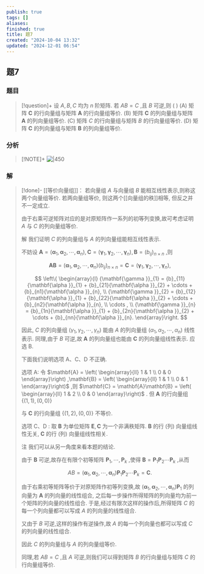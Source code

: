 ```yaml
---
publish: true
tags: []
aliases: 
finished: true
title: 题7
created: "2024-10-04 13:32"
updated: "2024-12-01 06:54"
---
```

## 题7
### 题目
> [!question]+
> 设 $A,B,C$ 均为 $n$ 阶矩阵. 若 ${AB} = C$ ,且 $B$ 可逆,则 ( )
> (A) 矩阵 $\mathbf{C}$ 的行向量组与矩阵 $\mathbf{A}$ 的行向量组等价.
> (B) 矩阵 $\mathbf{C}$ 的列向量组与矩阵 $\mathbf{A}$ 的列向量组等价.
> (C) 矩阵 $C$ 的行向量组与矩阵 $B$ 的行向量组等价.
> (D) 矩阵 $\mathbf{C}$ 的列向量组与矩阵 $\mathbf{B}$ 的列向量组等价.
### 分析
> [!NOTE]+
> ![|450](https://img.hwenyi.live/202411092220438.webp)
### 解
> [!done]-
> [[等价向量组]]： 若向量组 $A$ 与向量组 $B$ 能相互线性表示,则称这两个向量组等价. 若两向量组等价, 则这两个[[向量组的秩]]相等, 但反之并不一定成立.
> 
> 由于右乘可逆矩阵对应的是对原矩阵作一系列的初等列变换,故可考虑证明 $A$ 与 $C$ 的列向量组等价.
> 
> 解 我们证明 $C$ 的列向量组与 $A$ 的列向量组能相互线性表示.
> 
> 不妨设 $\mathbf{A} = \left( {{\mathbf{\alpha }}_{1},{\mathbf{\alpha }}_{2},\cdots ,{\mathbf{\alpha }}_{n}}\right) ,\mathbf{C} = \left( {{\mathbf{\gamma }}_{1},{\mathbf{\gamma }}_{2},\cdots ,{\mathbf{\gamma }}_{n}}\right) ,\mathbf{B} = {\left( {b}_{ij}\right) }_{n \times  n}$ ,则
> 
> $$
> \mathbf{{AB}} = \left( {{\mathbf{\alpha }}_{1},{\mathbf{\alpha }}_{2},\cdots ,{\mathbf{\alpha }}_{n}}\right) {\left( {b}_{ij}\right) }_{n \times  n} = \mathbf{C} = \left( {{\mathbf{\gamma }}_{1},{\mathbf{\gamma }}_{2},\cdots ,{\mathbf{\gamma }}_{n}}\right) ,
> $$
> 
> $$
> \left\{  \begin{array}{l} {\mathbf{\gamma }}_{1} = {b}_{11}{\mathbf{\alpha }}_{1} + {b}_{21}{\mathbf{\alpha }}_{2} + \cdots  + {b}_{n1}{\mathbf{\alpha }}_{n}, \\  {\mathbf{\gamma }}_{2} = {b}_{12}{\mathbf{\alpha }}_{1} + {b}_{22}{\mathbf{\alpha }}_{2} + \cdots  + {b}_{n2}{\mathbf{\alpha }}_{n}, \\  \cdots , \\  {\mathbf{\gamma }}_{n} = {b}_{1n}{\mathbf{\alpha }}_{1} + {b}_{2n}{\mathbf{\alpha }}_{2} + \cdots  + {b}_{nn}{\mathbf{\alpha }}_{n}. \end{array}\right.
> $$
> 
> 因此, $C$ 的列向量组 $\left( {{\gamma }_{1},{\gamma }_{2},\cdots ,{\gamma }_{n}}\right)$ 能由 $A$ 的列向量组 $\left( {{\alpha }_{1},{\alpha }_{2},\cdots ,{\alpha }_{n}}\right)$ 线性表示. 同理,由于 $B$ 可逆,故 $\mathbf{A}$ 的列向量组也能由 $\mathbf{C}$ 的列向量组线性表示. 应选 B.
> 
> 下面我们说明选项 A、C、D 不正确.
> 
> 选项 A: 令 $\mathbf{A} = \left( \begin{array}{ll} 1 & 1 \\  0 & 0 \end{array}\right) ,\mathbf{B} = \left( \begin{array}{ll} 1 & 1 \\  0 & 1 \end{array}\right)$ ,则 $\mathbf{C} = \mathbf{A}\mathbf{B} = \left( \begin{array}{ll} 1 & 2 \\  0 & 0 \end{array}\right)$ . 但 $\mathbf{A}$ 的行向量组 $\{ \left( {1,1}\right) ,\left( {0,0}\right) \}$
> 
> 与 $\mathbf{C}$ 的行向量组 $\{ \left( {1,2}\right) ,\left( {0,0}\right) \}$ 不等价.
> 
> 选项 $\mathrm{C}\text{、}\mathrm{D}$ : 取 $\mathbf{B}$ 为单位矩阵 $\mathbf{E},\mathbf{C}$ 为一个非满秩矩阵. $\mathbf{B}$ 的行 (列) 向量组线性无关, $\mathbf{C}$ 的行 (列) 向量组线性相关.
> 
> 注 我们可以从另一角度来看本题的结论.
> 
> 由于 $\mathbf{B}$ 可逆,故存在有限个初等矩阵 ${\mathbf{P}}_{1},\cdots ,{\mathbf{P}}_{k}$ ,使得 $\mathbf{B} = {\mathbf{P}}_{1}{\mathbf{P}}_{2}\cdots {\mathbf{P}}_{k}$ ,从而
> 
> $$
> {AB} = \left( {{\mathbf{\alpha }}_{1},{\mathbf{\alpha }}_{2},\cdots ,{\mathbf{\alpha }}_{n}}\right) {\mathbf{P}}_{1}{\mathbf{P}}_{2}\cdots {\mathbf{P}}_{k} = \mathbf{C}.
> $$
> 
> 由于右乘初等矩阵等价于对原矩阵作初等列变换,故 $\left( {{\mathbf{\alpha }}_{1},{\mathbf{\alpha }}_{2},\cdots ,{\mathbf{\alpha }}_{n}}\right) {\mathbf{P}}_{1}$ 的列向量为 $\mathbf{A}$ 的列向量的线性组合, 之后每一步操作所得矩阵的列向量均为前一个矩阵的列向量的线性组合. 于是,经过有限次这样的操作后,所得矩阵 $C$ 的每一个列向量都可以写成 $A$ 的列向量的线性组合.
> 
> 又由于 $B$ 可逆,这样的操作有逆操作,故 $A$ 的每一个列向量也都可以写成 $C$ 的列向量的线性组合.
> 
> 因此 $C$ 的列向量组与 $A$ 的列向量组等价.
> 
> 同理,若 ${AB} = C$ ,且 $A$ 可逆,则我们可以得到矩阵 $B$ 的行向量组与矩阵 $C$ 的行向量组等价.